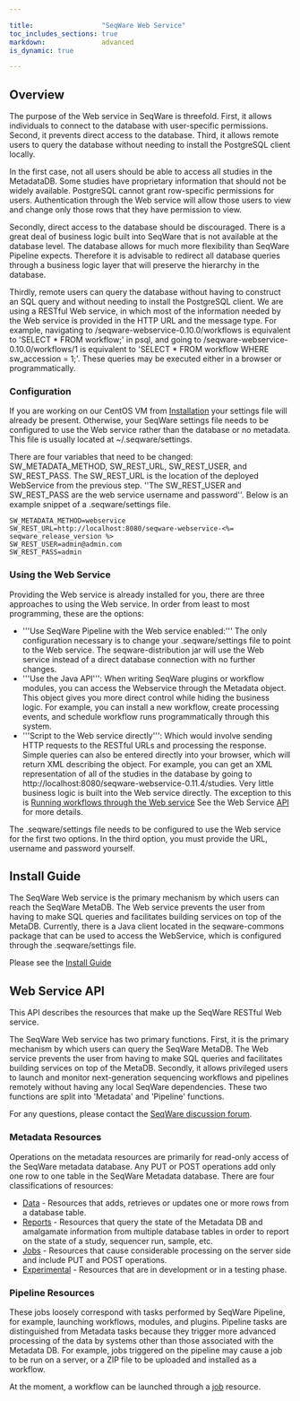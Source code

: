 ```yaml
---

title:                 "SeqWare Web Service"
toc_includes_sections: true
markdown:              advanced
is_dynamic: true

---
```



## Overview

The purpose of the Web service in SeqWare is threefold. First, it allows individuals to connect to the database with user-specific permissions. Second, it prevents direct access to the database. Third, it allows remote users to query the database without needing to install the PostgreSQL client locally. 

In the first case, not all users should be able to access all studies in the MetadataDB. Some studies have proprietary information that should not be widely available. PostgreSQL cannot grant row-specific permissions for users. Authentication through the Web service will allow those users to view and change only those rows that they have permission to view.

Secondly, direct access to the database should be discouraged. There is a great deal of business logic built into SeqWare that is not available at the database level. The database allows for much more flexibility than SeqWare Pipeline expects. Therefore it is advisable to redirect all database queries through a business logic layer that will preserve the hierarchy in the database.

Thirdly, remote users can query the database without having to construct an SQL query and without needing to install the PostgreSQL client. We are using a RESTful Web service, in which most of the information needed by the Web service is provided in the HTTP URL and the message type. For example, navigating to /seqware-webservice-0.10.0/workflows is equivalent to 'SELECT * FROM workflow;' in psql, and going to /seqware-webservice-0.10.0/workflows/1 is equivalent to 'SELECT * FROM workflow WHERE sw_accession = 1;'. These queries may be executed either in a browser or programmatically.

### Configuration ###

If you are working on our CentOS VM from [Installation](/docs/2-installation/) your settings file will already be present. Otherwise, your SeqWare settings file needs to be configured to use the Web service rather than the database or no metadata. This file is usually located at ~/.seqware/settings.

There are four variables that need to be changed: SW_METADATA_METHOD, SW_REST_URL, SW_REST_USER, and SW_REST_PASS. The SW_REST_URL is the location of the deployed WebService from the previous step. ''The SW_REST_USER and SW_REST_PASS are the web service username and password''. Below is an example snippet of a .seqware/settings file.

	SW_METADATA_METHOD=webservice
	SW_REST_URL=http://localhost:8080/seqware-webservice-<%= seqware_release_version %>
	SW_REST_USER=admin@admin.com
	SW_REST_PASS=admin

### Using the Web Service ###
 
Providing the Web service is already installed for you, there are three approaches to using the Web service. In order from least to most programming, these are the options:

* '''Use SeqWare Pipeline with the Web service enabled:''' The only configuration necessary is to change your .seqware/settings file to point to the Web service. The seqware-distribution jar will use the Web service instead of a direct database connection with no further changes.
* '''Use the Java API''': When writing SeqWare plugins or workflow modules, you can access the Webservice through the Metadata object. This object gives you more direct control while hiding the business logic. For example, you can install a new workflow, create processing events, and schedule workflow runs programmatically through this system.
* '''Script to the Web service directly''': Which would involve sending HTTP requests to the RESTful URLs and processing the response. Simple queries can also be entered directly into your browser, which will return XML describing the object. For example, you can get an XML representation of all of the studies in the database by going to http://localhost:8080/seqware-webservice-0.11.4/studies. Very little business logic is built into the Web service directly. The exception to this is [Running workflows through the Web service](https://sourceforge.net/apps/mediawiki/seqware/index.php?title=Running_workflows_through_the_Web_service) See the Web Service [API](/docs/11-api/) for more details.

The .seqware/settings file needs to be configured to use the Web service for the first two options. In the third option, you must provide the URL, username and password yourself.

## Install Guide 

The SeqWare Web service is the primary mechanism by which users can reach the SeqWare MetaDB. The Web service prevents the user from having to make SQL queries and facilitates building services on top of the MetaDB. Currently, there is a Java client located in the seqware-commons package that can be used to access the WebService, which is configured through the .seqware/settings file.

Please see the [Install Guide](/docs/github_readme/4-webservice/)

## Web Service API

This API describes the resources that make up the SeqWare RESTful Web service. 

The SeqWare Web service has two primary functions. First, it is the primary mechanism by which users can query the SeqWare MetaDB. The Web service prevents the user from having to make SQL queries and facilitates building services on top of the MetaDB. Secondly, it allows privileged users to launch and monitor next-generation sequencing workflows and pipelines remotely without having any local SeqWare dependencies. These two functions are split into 'Metadata' and 'Pipeline' functions.

For any questions, please contact the [SeqWare discussion forum](mailto:seqware@googlegroups.com).

### Metadata Resources

Operations on the metadata resources are primarily for read-only access of the SeqWare metadata database. Any PUT or POST operations add only one row to one table in the SeqWare Metadata database. There are four classifications of resources:

* [Data](/docs/webservice-api/metadata/db/) - Resources that adds, retrieves or updates one or more rows from a database table.
* [Reports](/docs/webservice-api/metadata/report/) - Resources that query the state of the Metadata DB and amalgamate information from multiple database tables in order to report on the state of a study, sequencer run, sample, etc. 
* [Jobs](/docs/webservice-api/metadata/job/) - Resources that cause considerable processing on the server side and include PUT and POST operations.
* [Experimental](/docs/webservice-api/metadata/x/) - Resources that are in development or in a testing phase.  

### Pipeline Resources

These jobs loosely correspond with tasks performed by SeqWare Pipeline, for example, launching workflows, modules, and plugins. Pipeline tasks are distinguished from Metadata tasks because they trigger more advanced processing of the data by systems other than those associated with the Metadata DB. For example, jobs triggered on the pipeline may cause a job to be run on a server, or a ZIP file to be uploaded and installed as a workflow.

At the moment, a workflow can be launched through a [job](/docs/webservice-api/pipeline/job/) resource.


<!-- 

## Coming Soon ##

*This guide is a work in progress.* In the future this will include more information on the following topics.

### Admin Setup

See the [Admin Guide](/docs/3-getting-started/admin-tutorial/)

### Features

### Reporting

### Workflow Launching, Monitoring

### Data Retrieval


-->

